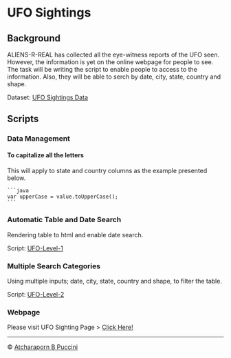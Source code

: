 # UFO Sightings

## Background

ALIENS-R-REAL has collected all the eye-witness reports of the UFO seen. However, the information is yet on the online webpage for people to see. The task will be writing the script to enable people to access to the information. Also, they will be able to serch by date, city, state, country and shape.

Dataset: [UFO Sightings Data](UFO-level-1/js/data.js) 

## Scripts

### Data Management

#### To capitalize all the letters

This will apply to state and country columns as the example presented below.

    ```java
    var upperCase = value.toUpperCase();
    ```

### Automatic Table and Date Search

Rendering table to html and enable date search.

Script: [UFO-Level-1](UFO-level-1/js/app.js)

### Multiple Search Categories

Using multiple inputs; date, city, state, country and shape, to filter the table.

Script: [UFO-Level-2](UFO-level-2/js/app.js)

### Webpage

Please visit UFO Sighting Page > [Click Here!](https://abpuccini.github.io/javascript-challenge/)

---
© [Atcharaporn B Puccini](https://www.linkedin.com/in/abpuccini/)






